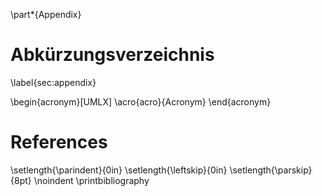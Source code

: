 \part*{Appendix}


# Abkürzungsverzeichnis
\label{sec:appendix}

\begin{acronym}[UMLX]
  \acro{acro}{Acronym}
\end{acronym}


# References
\setlength{\parindent}{0in}
\setlength{\leftskip}{0in}
\setlength{\parskip}{8pt}
\noindent
\printbibliography
